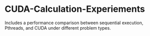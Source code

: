 CUDA-Calculation-Experiements
=============================

Includes a performance comparison between sequential execution, Pthreads, and CUDA under different problem types.
